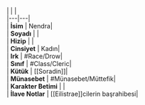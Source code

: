 |  |  |<br>|---|---|<br>| **İsim** | Nendra|<br>| **Soyadı** | |<br>| **Hizip** | |<br>| **Cinsiyet** | Kadın|<br>| **Irk** | #Race/Drow|<br>| **Sınıf** | #Class/Cleric|<br>| **Kütük** | [[Soradin]]|<br>| **Münasebet** | #Münasebet/Müttefik|<br>| **Karakter Betimi** | |<br>| **İlave Notlar** | [[Eilistrae]]cilerin başrahibesi|<br>